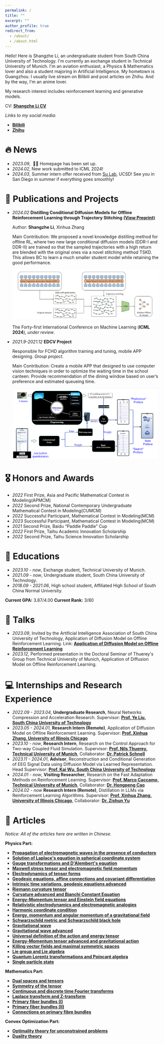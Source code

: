 ```yaml
---
permalink: /
title: ""
excerpt: ""
author_profile: true
redirect_from: 
  - /about/
  - /about.html
---
```

Hello! Here is Shangzhe Li, an undergraduate student from South China University of Technology. I'm currently an exchange student in Technical University of Munich. I'm an aviation enthusiast, a Physics & Mathematics lover and also a student majoring in Artificial Intelligence. My hometown is Guangzhou. I usually live stream on Bilibili and post articles on Zhihu. And by the way, I'm an anime lover.

My research interest includes reinforcement learning and generative models.

CV: [**Shangzhe Li CV**](/Shangzhe_Li_CV_newest_1.pdf)

*Links to my social media:*
- [**Bilibili**](https://space.bilibili.com/183461839)
- [**Zhihu**](https://www.zhihu.com/people/dva13304)

# 🔥 News
- *2023.09*, &nbsp;🎉🎉 Homepage has been set up.
- *2024.02*, New work submitted to ICML 2024!
- *2024.03*, Summer intern offer received from [Su Lab](https://cseweb.ucsd.edu/~haosu/), UCSD! See you in San Diego in summer if everything goes smoothly!

# 📝 Publications and Projects
- *2024.02* **Distilling Conditional Diffusion Models for Offline Reinforcement Learning through Trajectory Stitching**    [**(View Preprint)**](https://arxiv.org/abs/2402.00807)

  Author: **Shangzhe Li**, Xinhua Zhang
  
  Main Contribution: We proposed a novel knowledge distilling method for offline RL, where two new large conditional diffusion models (DDR-I and DDR-II) are trained so that the sampled trajectories with a high return are blended with the original ones via a novel stitching method TSKD. This allows BC to learn a much smaller student model while 
  retaining the good performance.
  
  ![pipeline_TSKD](/images/pipeline.png)

  The Forty-first International Conference on Machine Learning (**ICML 2024**), *under review*.
- *2021.9-2021.12* **EDCV Project**

  Responsible for FCHD algorithm training and tuning, mobile APP designing. *Group project*.
  
  Main Contribution: Create a mobile APP that designed to use computer vision techniques in order to optimize the waiting time in the school canteen. Provide recommendation of the dining window based on user’s preference and estimated queueing time.

  ![pipeline_EDCV](/images/pipeline_EDCV_1.png)

# 🎖 Honors and Awards
- *2022* First Prize, Asia and Pacific Mathematical Contest in Modeling(APMCM) 
- *2022* Second Prize, National Contemporary Undergraduate Mathematical Contest in Modeling(CUMCM)
- *2022* Successful Participant, Mathematical Contest in Modeling(MCM)
- *2023* Successful Participant, Mathematical Contest in Modeling(MCM)
- *2021* Second Prize, Baidu “Paddle Paddle” Cup
- *2022* First Prize, Taihu Academic Innovation Scholarship
- *2022* Second Prize, Taihu Science Innovation Scholarship

# 📖 Educations
- *2023.10 - now*, Exchange student, Technical University of Munich.
- *2021.09 - now*, Undergraduate student, South China University of Technology.
- *2018.09 - 2021.06*, High school student, Affiliated High School of South China Normal University.

**Current GPA:** 3.87/4.00  **Current Rank:** 3/80

# 💬 Talks
- *2023.09*, Invited by the Artificial Intelligence Association of South China University of Technology, Application of Diffusion Model on Offline Reinforcement Learning.
  Link: [**Application of Diffusion Model on Offline Reinforcement Learning**](https://www.bilibili.com/video/BV1C8411v7QD/)
- *2023.12*, Performed presentation in the Doctoral Seminar of Thuerey's Group from Technical University of Munich, Application of Diffusion Model on Offline Reinforcement Learning.

# 💻 Internships and Research Experience
- *2022.09 - 2023.04*, **Undergraduate Research**, Neural Networks Compression and Acceleration Research. Supervisor: [**Prof. Ye Liu, South China University of Technology**](https://www2.scut.edu.cn/ft/2021/1102/c29779a449612/page.htm)
- *2023.05 - 2024.01*, **Research Intern (Remote)**, Application of Diffusion Model on Offline Reinforcement Learning. Supervisor: [**Prof. Xinhua Zhang, University of Illinois Chicago**](https://www.cs.uic.edu/~zhangx/)
- *2023.10 - now*, **Research Intern**, Research on the Control Approach for Two-way Coupled Fluid Simulation. Supervisor: [**Prof. Nils Thuerey, Technical University of Munich**](https://ge.in.tum.de/about/n-thuerey/), Collaborator: [**Dr. Patrick Schnell**](https://ge.in.tum.de/about/patrick-schnell/)
- *2023.11 - 2024.01*, **Advisor**, Reconstruction and Conditional Generation of EEG Signal Data using Diffusion Model via Learned Representation. Head Supervisor: [**Prof. Kai Wu, South China University of Technology**](https://www2.scut.edu.cn/bmse/2019/1216/c26925a449699/page.htm)
- *2024.01 - now*, **Visiting Researcher**, Research on the Fast Adaptation Methods on Reinforcement Learning. Supervisor: [**Prof. Marco Caccamo, Technical University of Munich**](https://rtsl.cps.mw.tum.de/personal_page/mcaccamo/), Collaborator: [**Dr. Hongpeng Cao**](https://rtsl.cps.mw.tum.de/view_member?id=15)
- *2024.02 - now* **Research Intern (Remote)**, Distillation in LLMs via Reinforcement Learning Algorithms. Supervisor: [**Prof. Xinhua Zhang, University of Illinois Chicago**](https://www.cs.uic.edu/~zhangx/), Collaborator: [**Dr. Zishun Yu**](https://zishun.me/)

# 📝 Articles
*Notice: All of the articles here are written in Chinese.* 

**Physics Part:**
- [**Propagation of electromagnetic waves in the presence of conductors**](https://zhuanlan.zhihu.com/p/487555515)
- [**Solution of Laplace's equation in spherical coordinate system**](https://zhuanlan.zhihu.com/p/492694563)
- [**Gauge transformations and D'Alembert's equation**](https://zhuanlan.zhihu.com/p/504982231)
- [**Maxwell stress tensor and electromagnetic field momentum**](https://zhuanlan.zhihu.com/p/523698037)
- [**Electrodynamics of tensor forms**](https://zhuanlan.zhihu.com/p/538907023)
- [**Geodesic equations, affine connections and covariant differentiation**](https://zhuanlan.zhihu.com/p/599077467)
- [**Intrinsic time variations, geodesic equations advanced**](https://zhuanlan.zhihu.com/p/599930752)
- [**Riemann curvature tensor**](https://zhuanlan.zhihu.com/p/600891458)
- [**Curvature advanced and Bianchi Constant Equation**](https://zhuanlan.zhihu.com/p/601088640)
- [**Energy-Momentum tensor and Einstein field equations**](https://zhuanlan.zhihu.com/p/601255696)
- [**Relativistic electrodynamics and electromagnetic analogies**](https://zhuanlan.zhihu.com/p/602635631)
- [**Harmonic coordinate condition**](https://zhuanlan.zhihu.com/p/604933950)
- [**Energy, momentum and angular momentum of a gravitational field**](https://zhuanlan.zhihu.com/p/611102483)
- [**Schwarzschild metric and Schwarzschild black hole**](https://zhuanlan.zhihu.com/p/612420413)
- [**Gravitational wave**](https://zhuanlan.zhihu.com/p/614730295)
- [**Gravitational wave advanced**](https://zhuanlan.zhihu.com/p/615282349)
- [**Universal definition of the action and energy tensor**](https://zhuanlan.zhihu.com/p/619484924)
- [**Energy-Momentum tensor advanced and gravitational action**](https://zhuanlan.zhihu.com/p/621155312)
- [**Killing vector fields and maximal symmetric spaces**](https://zhuanlan.zhihu.com/p/624578802)
- [**Lie group and Lie algebra**](https://zhuanlan.zhihu.com/p/644154704)
- [**Quantum Lorentz transformations and Poincaré algebra**](https://zhuanlan.zhihu.com/p/645056327)
- [**Single particle state**](https://zhuanlan.zhihu.com/p/645264336)

**Mathematics Part:**
- [**Dual spaces and tensors**](https://zhuanlan.zhihu.com/p/540551745)
- [**Symmetry of the tensor**](https://zhuanlan.zhihu.com/p/543078969)
- [**Continuous and discrete time Fourier transforms**](https://zhuanlan.zhihu.com/p/606937411)
- [**Laplace transform and Z-transform**](https://zhuanlan.zhihu.com/p/611844650)
- [**Primary fiber bundles (I)**](https://zhuanlan.zhihu.com/p/644632269)
- [**Primary fiber bundles (II)**](https://zhuanlan.zhihu.com/p/656135139)
- [**Connections on primary fibre bundles**](https://zhuanlan.zhihu.com/p/676335305)

**Convex Optimization Part:**
- [**Optimality theory for unconstrained problems**](https://zhuanlan.zhihu.com/p/612089283)
- [**Duality theory**](https://zhuanlan.zhihu.com/p/615771472)

